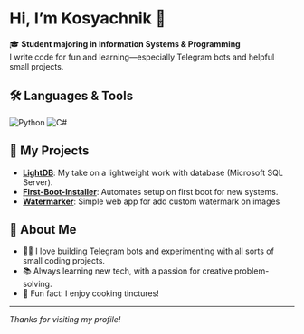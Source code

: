 # Hi, I’m Kosyachnik 👋

🎓 **Student majoring in Information Systems & Programming**  
I write code for fun and learning—especially Telegram bots and helpful small projects.

## 🛠️ Languages & Tools
![Python](https://img.shields.io/badge/-Python-3776AB?style=flat&logo=python&logoColor=white)
![C#](https://img.shields.io/badge/-C%23-239120?style=flat&logo=c-sharp&logoColor=white)

## 🚀 My Projects

- [**LightDB**](https://github.com/ATiKE1/LightDB): My take on a lightweight work with database (Microsoft SQL Server).
- [**First-Boot-Installer**](https://github.com/ATiKE1/First-Boot-Installer): Automates setup on first boot for new systems.
- [**Watermarker**](https://github.com/ATiKE1/watermarker): Simple web app for add custom watermark on images

## 📝 About Me

- 👨‍💻 I love building Telegram bots and experimenting with all sorts of small coding projects.
- 📚 Always learning new tech, with a passion for creative problem-solving.
- 🍶 Fun fact: I enjoy cooking tinctures!

---

_Thanks for visiting my profile!_
